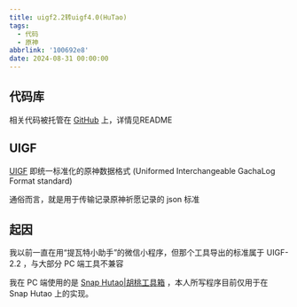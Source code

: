 ```yaml
---
title: uigf2.2转uigf4.0(HuTao)
tags:
  - 代码
  - 原神
abbrlink: '100692e8'
date: 2024-08-31 00:00:00
---
```


## 代码库

相关代码被托管在 [GitHub](https://github.com/337826465/uigf2.2-to-uigf4.0-HuTao-) 上，详情见README

## UIGF

[UIGF](https://uigf.org/zh/) 即统一标准化的原神数据格式 (Uniformed Interchangeable GachaLog Format standard)

通俗而言，就是用于传输记录原神祈愿记录的 json 标准

## 起因

我以前一直在用“提瓦特小助手”的微信小程序，但那个工具导出的标准属于 UIGF-2.2 ，与大部分 PC 端工具不兼容

我在 PC 端使用的是 [Snap Hutao|胡桃工具箱](https://hut.ao/zh/) ，本人所写程序目前仅用于在 Snap Hutao 上的实现。